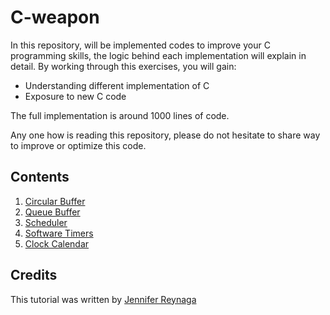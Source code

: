 # C-weapon

In this repository, will be implemented codes to improve your C programming skills, the logic behind each implementation will explain in detail.
By working through this exercises, you will gain:

- Understanding different implementation of C
- Exposure to new C code

The full implementation is around 1000 lines of code.

Any one how is reading this repository, please do not hesitate to share way to improve or optimize this code.

## Contents 

1. [Circular Buffer](/P0_Circular_Buffer)
2. [Queue Buffer](/P1_Queue_Buffer)
3. [Scheduler](/P2_Scheduler)
4. [Software Timers](/P3_Software_Timers)
5. [Clock Calendar](P4_Clock_Calendar)

## Credits

This tutorial was written by [Jennifer Reynaga](https://www.linkedin.com/in/iam-jennifer-reynaga-embedded/)
